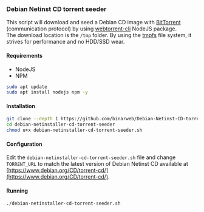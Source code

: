 ### Debian Netinst CD torrent seeder

This script will download and seed a Debian CD image with [BitTorrent](https://en.wikipedia.org/wiki/BitTorrent) (communication protocol) by using [webtorrent-cli](https://www.npmjs.com/package/webtorrent-cli) NodeJS package.  
The download location is the `/tmp` folder. By using the [tmpfs](https://www.kernel.org/doc/html/latest/filesystems/tmpfs.html) file system, it strives for performance and no HDD/SSD wear.  

#### Requirements

- NodeJS
- NPM

```bash
sudo apt update
sudo apt install nodejs npm -y
```

#### Installation

```bash
git clone --depth 1 https://github.com/binarweb/Debian-Netinst-CD-torrent-seeder/blob/master/debian-netinstaller-cd-torrent-seeder.sh
cd debian-netinstaller-cd-torrent-seeder
chmod u+x debian-netinstaller-cd-torrent-seeder.sh
```

#### Configuration

Edit the `debian-netinstaller-cd-torrent-seeder.sh` file and change `TORRENT_URL` to match the latest version of Debian Netinst CD available at [https://www.debian.org/CD/torrent-cd/](https://www.debian.org/CD/torrent-cd/).  

#### Running

```bash
./debian-netinstaller-cd-torrent-seeder.sh
```
